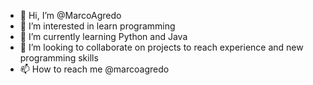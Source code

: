 - 👋 Hi, I’m @MarcoAgredo
- 👀 I’m interested in learn programming
- 🌱 I’m currently learning Python and Java
- 💞️ I’m looking to collaborate on projects to reach experience and new programming skills
- 📫 How to reach me @marcoagredo

<!---
MarcoAgredo/MarcoAgredo is a ✨ special ✨ repository because its `README.md` (this file) appears on your GitHub profile.
You can click the Preview link to take a look at your changes.
--->
